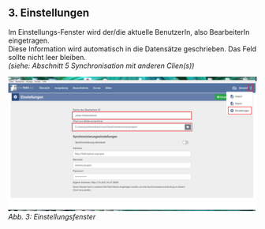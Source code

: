 ﻿## 3. Einstellungen

Im Einstellungs-Fenster wird der/die aktuelle BenutzerIn, also
BearbeiterIn eingetragen.\
Diese Information wird automatisch in die
Datensätze geschrieben. Das Feld sollte nicht leer bleiben.\
*(siehe: Abschnitt 5 Synchronisation mit anderen Clien(s))*

![handbuch_settings_01](images/handbuch_settings_01.PNG)
*Abb. 3: Einstellungsfenster*
